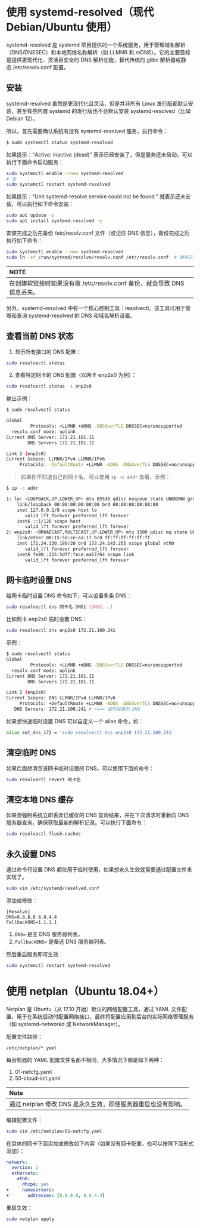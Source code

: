 # 使用 systemd-resolved（现代 Debian/Ubuntu 使用）

systemd-resolved 是 systemd 项目提供的一个系统服务，用于管理域名解析（DNS/DNSSEC）和本地网络名称解析（如 LLMNR 和 mDNS）。它的主要目标是提供更现代化、灵活且安全的 DNS 解析功能，替代传统的 glibc 解析器或静态 /etc/resolv.conf 配置。

## 安装

systemd-resolved 虽然是更现代化且灵活，但是并非所有 Linux 发行版都默认安装，甚至有些内置 systemd 的发行版也不会默认安装 systemd-resolved（比如 Debian 12）。

所以，首先需要确认系统有没有  systemd-resolved 服务，执行命令：

```bash
$ sudo systemctl status systemd-resolved
```

如果提示：“Active: inactive (dead)” 表示已经安装了，但是服务还未启动。可以执行下面命令启动服务：

```bash
sudo systemctl enable --now systemd-resolved
# 或
sudo systemctl restart systemd-resolved
```

如果提示：“Unit systemd-resolve.service could not be found.” 就表示还未安装，可以执行如下命令安装：

```bash
sudo apt update -y
sudo apt install systemd-resolved -y
```

安装完成之后先备份 /etc/resolv.conf 文件（或记住 DNS 信息），备份完成之后执行如下命令：

```bash
sudo systemctl enable --now systemd-resolved
sudo ln -sf /run/systemd/resolve/resolv.conf /etc/resolv.conf  # 确保正确链接
```

|**NOTE**|
|:----------|
|在创建软链接时如果没有做 /etc/resolv.conf 备份，就会导致 DNS 信息丢失。|

另外，systemd-resolved 中有一个核心控制工具：resolvectl。该工具可用于管理和查询 systemd-resolved 的 DNS 和域名解析设置。

## 查看当前 DNS 状态

1. 显示所有接口的 DNS 配置：

```bash
sudo resolvectl status
```

2. 查看特定网卡的 DNS 配置（以网卡 enp2s0 为例）：

```bash
sudo resolvectl status -i enp2s0
```

输出示例：

```bash
$ sudo resolvectl status

Global
         Protocols: +LLMNR +mDNS -DNSOverTLS DNSSEC=no/unsupported
  resolv.conf mode: uplink
Current DNS Server: 172.21.101.11
        DNS Servers 172.21.101.11

Link 2 (enp2s0)
Current Scopes: LLMNR/IPv4 LLMNR/IPv6
     Protocols: -DefaultRoute +LLMNR -mDNS -DNSOverTLS DNSSEC=no/unsupported
```

> 如果你不知道自己的网卡名，可以使用 `ip -c addr` 查看，示例：

```bash
$ ip -c addr

1: lo: <LOOPBACK,UP,LOWER_UP> mtu 65536 qdisc noqueue state UNKNOWN group default qlen 1000
    link/loopback 00:00:00:00:00:00 brd 00:00:00:00:00:00
    inet 127.0.0.1/8 scope host lo
       valid_lft forever preferred_lft forever
    inet6 ::1/128 scope host
       valid_lft forever preferred_lft forever
2: enp2s0: <BROADCAST,MULTICAST,UP,LOWER_UP> mtu 1500 qdisc mq state UP group default qlen 1000
    link/ether 00:15:5d:ce:ea:17 brd ff:ff:ff:ff:ff:ff
    inet 172.24.130.189/20 brd 172.24.143.255 scope global eth0
       valid_lft forever preferred_lft forever
    inet6 fe80::215:5dff:fece:ea17/64 scope link
       valid_lft forever preferred_lft forever
```

## 网卡临时设置 DNS

给网卡临时设置 DNS 命令如下，可以设置多条 DNS：

```bash
sudo resolvectl dns 网卡名 DNS1 [DNS2...]
```

比如网卡 enp2s0 临时设置 DNS：

```bash
sudo resolvectl dns enp2s0 172.21.100.241
```

示例：

```bash
$ sudo resolvectl status
Global
         Protocols: +LLMNR +mDNS -DNSOverTLS DNSSEC=no/unsupported
  resolv.conf mode: uplink
Current DNS Server: 172.21.101.11
        DNS Servers 172.21.101.11

Link 2 (enp2s0)
Current Scopes: DNS LLMNR/IPv4 LLMNR/IPv6
     Protocols: +DefaultRoute +LLMNR -mDNS -DNSOverTLS DNSSEC=no/unsupported
   DNS Servers: 172.21.100.241 # <=== 临时设置的 DNS
```

如果想快速临时设置 DNS 可以自定义一个 alias 命令，如：

```bash
alias set_dns_172 = 'sudo resolvectl dns enp2s0 172.21.100.241'
```

## 清空临时 DNS

如果后面想清空该网卡临时设置的 DNS，可以使用下面的命令：

```bash
sudo resolvectl revert 网卡名
```

## 清空本地 DNS 缓存

如果想强制系统立即丢弃已缓存的 DNS 查询结果，并在下次请求时重新向 DNS 服务器查询，确保获取最新的解析记录。可以执行下面命令：

```bash
sudo resolvectl flush-caches
```

## 永久设置 DNS

通过命令行设置 DNS 都仅用于临时使用，如果想永久生效就需要通过配置文件来实现了。

```bash
sudo vim /etc/systemd/resolved.conf
```

添加或修改：

```Plain
[Resolve]
DNS=8.8.8.8 8.8.4.4
FallbackDNS=1.1.1.1
```

1. `DNS=` 是主 DNS 服务器列表。
2. `FallbackDNS=` 是备选 DNS 服务器列表。

然后重启服务即可生效：

```bash
sudo systemctl restart systemd-resolved
```

# 使用 netplan（Ubuntu 18.04+）

Netplan 是 Ubuntu（从 17.10 开始）默认的网络配置工具，通过 YAML 文件配置，用于在系统启动时配置网络接口，最终将配置应用到后台的实际网络管理服务（如 systemd-networkd 或 NetworkManager）。

配置文件路径：

```
/etc/netplan/*.yaml
```

每台机器的 YAML 配置文件名都不相同，大多情况下都是如下两种：

1.  01-netcfg.yaml
2. 50-cloud-init.yaml

| **Note**                              |
| :------------------------------------ |
| 通过 netplan 修改 DNS 是永久生效，即使服务器重启也没有影响。 |

编辑配置文件：

```bash
sudo vim /etc/netplan/01-netcfg.yaml
```

在具体的网卡下面添加或修改如下内容（如果没有网卡配置，也可以按照下面形式添加）：

```yaml
network:
  version: 2
  ethernets:
    eth0:
      dhcp4: yes
+     nameservers:
+       addresses: [8.8.8.8, 8.8.4.4]
```

重启生效：

```bash
sudo netplan apply
```
